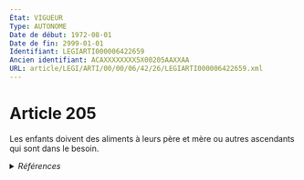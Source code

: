 ```yaml
---
État: VIGUEUR
Type: AUTONOME
Date de début: 1972-08-01
Date de fin: 2999-01-01
Identifiant: LEGIARTI000006422659
Ancien identifiant: ACAXXXXXXXX5X00205AAXXAA
URL: article/LEGI/ARTI/00/00/06/42/26/LEGIARTI000006422659.xml
---
```


<h1>Article 205</h1>

Les enfants doivent des aliments à leurs père et mère ou autres ascendants qui
sont dans le besoin.


<details>
  <summary><em>Références</em></summary>

  <h2>Articles faisant référence à l'article</h2>
  
  <ul>
    <li>
      <a href="https://legal.tricoteuses.fr//redirection/LEGIARTI000037990984?vers=git&vers=legifrance">Code général des impôts - article 156 AUTONOME MODIFIE, en vigueur du 2020-01-01 au 2020-07-25</a> CITATION source
    </li>
    <li>
      <a href="https://legal.tricoteuses.fr//redirection/LEGIARTI000039491199?vers=git&vers=legifrance">Code de commerce - article Annexe 4-7 AUTONOME MODIFIE, en vigueur du 2019-12-11 au 2020-01-01</a> CITATION source
    </li>
    <li>
      <a href="https://legal.tricoteuses.fr//redirection/LEGIARTI000018620069?vers=git&vers=legifrance">Code général des impôts - article 156 AUTONOME MODIFIE, en vigueur du 2008-04-03 au 2008-12-29</a> CITATION source
    </li>
    <li>
      <a href="https://legal.tricoteuses.fr//redirection/LEGIARTI000037099849?vers=git&vers=legifrance">Code général des impôts - article 156 AUTONOME MODIFIE, en vigueur du 2018-06-23 au 2018-11-25</a> CITATION source
    </li>
    <li>
      <a href="https://legal.tricoteuses.fr//redirection/LEGIARTI000037671023?vers=git&vers=legifrance">Code général des impôts - article 156 AUTONOME MODIFIE, en vigueur du 2018-11-25 au 2019-06-08</a> CITATION source
    </li>
    <li>
      <a href="https://legal.tricoteuses.fr//redirection/LEGIARTI000038687665?vers=git&vers=legifrance">Code général des impôts - article 156 AUTONOME MODIFIE, en vigueur du 2019-06-08 au 2020-01-01</a> CITATION source
    </li>
    <li>
      <a href="https://legal.tricoteuses.fr//redirection/LEGIARTI000036742280?vers=git&vers=legifrance">Code de commerce - article Annexe 4-7 AUTONOME MODIFIE, en vigueur du 2018-03-26 au 2019-12-11</a> CITATION source
    </li>
    <li>
      <a href="https://legal.tricoteuses.fr//redirection/LEGIARTI000044991810?vers=git&vers=legifrance">Code général des impôts - article 156 AUTONOME MODIFIE, en vigueur du 2022-01-01 au 2022-05-07</a> CITATION source
    </li>
    <li>
      <a href="https://legal.tricoteuses.fr//redirection/LEGIARTI000006346490?vers=git&vers=legifrance">Code des communes - article L354-10 AUTONOME ABROGE, en vigueur du 1977-03-18 au 1992-01-03</a> CITATION source
    </li>
    <li>
      <a href="https://legal.tricoteuses.fr//redirection/LEGIARTI000006519921?vers=git&vers=legifrance">Code de l'organisation judiciaire - article R*321-9 AUTONOME MODIFIE, en vigueur du 1981-05-14 au 1994-02-01</a> CITATION source
    </li>
    <li>
      <a href="https://legal.tricoteuses.fr//redirection/LEGIARTI000031793613?vers=git&vers=legifrance">Code de l'organisation judiciaire - article Tableau IV bis AUTONOME MODIFIE, en vigueur du 2016-01-01 au 2018-01-01</a> CITATION source
    </li>
    <li>
      <a href="https://legal.tricoteuses.fr//redirection/LEGIARTI000039624163?vers=git&vers=legifrance">Code de commerce - article Annexe 4-7 AUTONOME MODIFIE, en vigueur du 2020-01-01 au 2020-03-01</a> CITATION source
    </li>
    <li>
      <a href="https://legal.tricoteuses.fr//redirection/LEGIARTI000006917693?vers=git&vers=legifrance">Code de la santé publique - article R6145-4 AUTONOME MODIFIE, en vigueur du 2007-01-12 au 2010-05-01</a> CITATION source
    </li>
    <li>
      <a href="https://legal.tricoteuses.fr//redirection/LEGIARTI000022153295?vers=git&vers=legifrance">Code de la santé publique - article R6145-4 AUTONOME VIGUEUR, en vigueur depuis le 2010-05-01</a> CITATION source
    </li>
    <li>
      <a href="https://legal.tricoteuses.fr//redirection/LEGIARTI000028559799?vers=git&vers=legifrance">Code de la sécurité sociale - article L136-2 AUTONOME MODIFIE, en vigueur du 2008-05-01 au 2008-12-05</a> CITATION source
    </li>
    <li>
      <a href="https://legal.tricoteuses.fr//redirection/LEGIARTI000017841712?vers=git&vers=legifrance">Code de la sécurité sociale - article L136-2 AUTONOME MODIFIE, en vigueur du 2007-12-22 au 2008-05-01</a> CITATION source
    </li>
    <li>
      <a href="https://legal.tricoteuses.fr//redirection/LEGIARTI000023034927?vers=git&vers=legifrance">Code de la sécurité sociale - article L136-2 AUTONOME MODIFIE, en vigueur du 2010-11-11 au 2010-12-22</a> CITATION source
    </li>
    <li>
      <a href="https://legal.tricoteuses.fr//redirection/LEGIARTI000023272002?vers=git&vers=legifrance">Code de la sécurité sociale - article L136-2 AUTONOME MODIFIE, en vigueur du 2010-12-22 au 2011-12-23</a> CITATION source
    </li>
    <li>
      <a href="https://legal.tricoteuses.fr//redirection/LEGIARTI000025013432?vers=git&vers=legifrance">Code de la sécurité sociale - article L136-2 AUTONOME MODIFIE, en vigueur du 2011-12-23 au 2012-08-18</a> CITATION source
    </li>
    <li>
      <a href="https://legal.tricoteuses.fr//redirection/LEGIARTI000031011232?vers=git&vers=legifrance">Code de la sécurité sociale - article L136-2 AUTONOME MODIFIE, en vigueur du 2015-08-08 au 2015-12-23</a> CITATION source
    </li>
    <li>
      <a href="https://legal.tricoteuses.fr//redirection/LEGIARTI000031684774?vers=git&vers=legifrance">Code de la sécurité sociale - article L136-2 AUTONOME MODIFIE, en vigueur du 2015-12-23 au 2016-01-01</a> CITATION source
    </li>
    <li>
      <a href="https://legal.tricoteuses.fr//redirection/LEGIARTI000033023893?vers=git&vers=legifrance">Code de la sécurité sociale - article L136-2 AUTONOME MODIFIE, en vigueur du 2016-01-01 au 2016-12-25</a> CITATION source
    </li>
    <li>
      <a href="https://legal.tricoteuses.fr//redirection/LEGIARTI000033712600?vers=git&vers=legifrance">Code de la sécurité sociale - article L136-2 AUTONOME MODIFIE, en vigueur du 2016-12-25 au 2016-12-31</a> CITATION source
    </li>
    <li>
      <a href="https://legal.tricoteuses.fr//redirection/LEGIARTI000036390283?vers=git&vers=legifrance">Code de la sécurité sociale - article L136-2 AUTONOME MODIFIE, en vigueur du 2018-01-01 au 2018-09-01</a> CITATION source
    </li>
    <li>
      <a href="https://legal.tricoteuses.fr//redirection/LEGIARTI000006796590?vers=git&vers=legifrance">Code de l'action sociale et des familles - article L132-6 AUTONOME MODIFIE, en vigueur du 2007-01-01 au 2007-03-06</a> CITATION source
    </li>
    <li>
      <a href="https://legal.tricoteuses.fr//redirection/LEGIARTI000006796591?vers=git&vers=legifrance">Code de l'action sociale et des familles - article L132-6 AUTONOME MODIFIE, en vigueur du 2007-03-06 au 2024-04-10</a> CITATION source
    </li>
    <li>
      <a href="https://legal.tricoteuses.fr//redirection/LEGIARTI000006796945?vers=git&vers=legifrance">Code de l'action sociale et des familles - article L228-1 AUTONOME VIGUEUR, en vigueur depuis le 2000-12-23</a> CITATION source
    </li>
    <li>
      <a href="https://legal.tricoteuses.fr//redirection/LEGIARTI000045404589?vers=git&vers=legifrance">Code de l'action sociale et des familles - article L315-16 AUTONOME MODIFIE, en vigueur du 2023-01-01 au 2025-01-01</a> CITATION source
    </li>
    <li>
      <a href="https://legal.tricoteuses.fr//redirection/LEGIARTI000041684307?vers=git&vers=legifrance">Code de commerce - article A444-75 AUTONOME VIGUEUR, en vigueur depuis le 2020-03-01</a> CITATION source
    </li>
    <li>
      <a href="https://legal.tricoteuses.fr//redirection/LEGIARTI000042158976?vers=git&vers=legifrance">Code général des impôts - article 156 AUTONOME MODIFIE, en vigueur du 2020-07-25 au 2020-12-31</a> CITATION source
    </li>
    <li>
      <a href="https://legal.tricoteuses.fr//redirection/LEGIARTI000043615537?vers=git&vers=legifrance">Code général des impôts - article 156 AUTONOME MODIFIE, en vigueur du 2021-06-06 au 2021-06-12</a> CITATION source
    </li>
    <li>
      <a href="https://legal.tricoteuses.fr//redirection/LEGIARTI000036392429?vers=git&vers=legifrance">Code général des impôts - article 156 AUTONOME MODIFIE, en vigueur du 2018-01-01 au 2018-06-23</a> CITATION source
    </li>
    <li>
      <a href="https://legal.tricoteuses.fr//redirection/LEGIARTI000006796589?vers=git&vers=legifrance">Code de l'action sociale et des familles - article L132-6 AUTONOME MODIFIE, en vigueur du 2004-01-03 au 2007-01-01</a> CITATION source
    </li>
    <li>
      <a href="https://legal.tricoteuses.fr//redirection/LEGIARTI000042907584?vers=git&vers=legifrance">Code général des impôts - article 156 AUTONOME MODIFIE, en vigueur du 2020-12-31 au 2021-06-06</a> CITATION source
    </li>
    <li>
      <a href="https://legal.tricoteuses.fr//redirection/LEGIARTI000043662638?vers=git&vers=legifrance">Code général des impôts - article 156 AUTONOME MODIFIE, en vigueur du 2021-06-12 au 2022-01-01</a> CITATION source
    </li>
    <li>
      <a href="https://legal.tricoteuses.fr//redirection/LEGIARTI000047622626?vers=git&vers=legifrance">Code général des impôts - article 156 AUTONOME MODIFIE, en vigueur du 2023-06-03 au 2024-06-02</a> CITATION source
    </li>
    <li>
      <a href="https://legal.tricoteuses.fr//redirection/LEGIARTI000041672545?vers=git&vers=legifrance">Code de commerce - article Annexe 4-7 AUTONOME MODIFIE, en vigueur du 2020-03-01 au 2021-04-01</a> CITATION source
    </li>
    <li>
      <a href="https://legal.tricoteuses.fr//redirection/LEGIARTI000006681329?vers=git&vers=legifrance">Code de la famille et de l'aide sociale - article 144 AUTONOME ABROGE, en vigueur du 1956-01-28 au 2000-12-23</a> CITATION source
    </li>
    <li>
      <a href="https://legal.tricoteuses.fr//redirection/LEGIARTI000017725619?vers=git&vers=legifrance">Code de la construction et de l'habitation - article R*441-14-1 AUTONOME MODIFIE, en vigueur du 2007-11-30 au 2010-04-25</a> CITATION source
    </li>
    <li>
      <a href="https://legal.tricoteuses.fr//redirection/LEGIARTI000033812567?vers=git&vers=legifrance">Code de la sécurité sociale - article L136-2 AUTONOME MODIFIE, en vigueur du 2016-12-31 au 2018-01-01</a> CITATION source
    </li>
    <li>
      <a href="https://legal.tricoteuses.fr//redirection/LEGIARTI000031728897?vers=git&vers=legifrance">Code de l'action sociale et des familles - article L245-7 AUTONOME VIGUEUR, en vigueur depuis le 2015-12-30</a> CITATION source
    </li>
    <li>
      <a href="https://legal.tricoteuses.fr//redirection/LEGIARTI000006797803?vers=git&vers=legifrance">Code de l'action sociale et des familles - article L315-16 AUTONOME MODIFIE, en vigueur du 2007-03-06 au 2010-05-01</a> CITATION source
    </li>
    <li>
      <a href="https://legal.tricoteuses.fr//redirection/LEGIARTI000019870548?vers=git&vers=legifrance">Code de la sécurité sociale - article L136-2 AUTONOME MODIFIE, en vigueur du 2008-12-05 au 2008-12-19</a> CITATION source
    </li>
    <li>
      <a href="https://legal.tricoteuses.fr//redirection/LEGIARTI000043291660?vers=git&vers=legifrance">Code de commerce - article Annexe 4-7 AUTONOME MODIFIE, en vigueur du 2021-04-01 au 2022-01-01</a> CITATION source
    </li>
    <li>
      <a href="https://legal.tricoteuses.fr//redirection/LEGIARTI000043308651?vers=git&vers=legifrance">Code de commerce - article Annexe 4-7 AUTONOME MODIFIE, en vigueur du 2023-01-01 au 2023-01-26</a> CITATION source
    </li>
    <li>
      <a href="https://legal.tricoteuses.fr//redirection/LEGIARTI000006765597?vers=git&vers=legifrance">Décret n°68-382 du 5 avril 1968 portant statut de la caisse de retraites des personnels de l'Opéra national de Paris. - article 29 AUTONOME MODIFIE, en vigueur du 1968-04-30 au 1995-09-01</a> CITATION source
    </li>
    <li>
      <a href="https://legal.tricoteuses.fr//redirection/LEGIARTI000006796588?vers=git&vers=legifrance">Code de l'action sociale et des familles - article L132-6 AUTONOME MODIFIE, en vigueur du 2000-12-23 au 2004-01-03</a> CITATION source
    </li>
    <li>
      <a href="https://legal.tricoteuses.fr//redirection/LEGIARTI000006794335?vers=git&vers=legifrance">Code des pensions militaires d'invalidité et des victimes de la guerre - article L105 AUTONOME VIGUEUR, en vigueur depuis le 2006-03-24</a> CITATION source
    </li>
    <li>
      <a href="https://legal.tricoteuses.fr//redirection/LEGIARTI000006694354?vers=git&vers=legifrance">Code de la santé publique - article L708 AUTONOME TRANSFERE, en vigueur du 1953-10-07 au 1991-08-02</a> CITATION source
    </li>
    <li>
      <a href="https://legal.tricoteuses.fr//redirection/LEGIARTI000026294594?vers=git&vers=legifrance">Code de la sécurité sociale - article L136-2 AUTONOME MODIFIE, en vigueur du 2012-08-18 au 2012-12-19</a> CITATION source
    </li>
    <li>
      <a href="https://legal.tricoteuses.fr//redirection/LEGIARTI000006691040?vers=git&vers=legifrance">Code de la santé publique - article L6145-11 AUTONOME VIGUEUR, en vigueur depuis le 2000-06-22</a> CITATION source
    </li>
    <li>
      <a href="https://legal.tricoteuses.fr//redirection/LEGIARTI000022175337?vers=git&vers=legifrance">Code de l'action sociale et des familles - article L315-16 AUTONOME MODIFIE, en vigueur du 2010-05-01 au 2015-12-30</a> CITATION source
    </li>
    <li>
      <a href="https://legal.tricoteuses.fr//redirection/LEGIARTI000006694923?vers=git&vers=legifrance">Code de la santé publique - article L714-38 AUTONOME MODIFIE, en vigueur du 1991-08-02 au 1993-01-09</a> CITATION source
    </li>
    <li>
      <a href="https://legal.tricoteuses.fr//redirection/LEGIARTI000006694924?vers=git&vers=legifrance">Code de la santé publique - article L714-38 AUTONOME MODIFIE, en vigueur du 1993-01-09 au 1996-04-25</a> CITATION source
    </li>
    <li>
      <a href="https://legal.tricoteuses.fr//redirection/LEGIARTI000006694925?vers=git&vers=legifrance">Code de la santé publique - article L714-38 AUTONOME MODIFIE, en vigueur du 1996-04-25 au 1999-12-30</a> CITATION source
    </li>
    <li>
      <a href="https://legal.tricoteuses.fr//redirection/LEGIARTI000006694926?vers=git&vers=legifrance">Code de la santé publique - article L714-38 AUTONOME ABROGE, en vigueur du 1999-12-30 au 2000-06-22</a> CITATION source
    </li>
    <li>
      <a href="https://legal.tricoteuses.fr//redirection/LEGIARTI000026947078?vers=git&vers=legifrance">Code de la sécurité sociale - article L136-2 AUTONOME MODIFIE, en vigueur du 2013-01-01 au 2014-01-01</a> CITATION source
    </li>
    <li>
      <a href="https://legal.tricoteuses.fr//redirection/LEGIARTI000039778170?vers=git&vers=legifrance">Code civil - article 379 AUTONOME VIGUEUR, en vigueur depuis le 2019-12-30</a> CITATION source
    </li>
    <li>
      <a href="https://legal.tricoteuses.fr//redirection/LEGIARTI000021960558?vers=git&vers=legifrance">Code de la sécurité sociale - article L136-2 AUTONOME MODIFIE_MORT_NE, en vigueur du 2010-07-01 au 2010-07-01</a> CITATION source
    </li>
    <li>
      <a href="https://legal.tricoteuses.fr//redirection/LEGIARTI000035588624?vers=git&vers=legifrance">Code de la sécurité sociale - article L136-2 AUTONOME MODIFIE, en vigueur du 2018-01-01 au 2018-01-01</a> CITATION source
    </li>
    <li>
      <a href="https://legal.tricoteuses.fr//redirection/LEGIARTI000022405441?vers=git&vers=legifrance">Code de la sécurité sociale - article L136-2 AUTONOME MODIFIE, en vigueur du 2010-07-01 au 2010-11-11</a> CITATION source
    </li>
    <li>
      <a href="https://legal.tricoteuses.fr//redirection/LEGIARTI000006791932?vers=git&vers=legifrance">Code des pensions de retraite des marins français du commerce, de pêche ou de plaisance - article L30 AUTONOME MODIFIE, en vigueur du 1968-03-31 au 2006-03-24</a> CITATION source
    </li>
    <li>
      <a href="https://legal.tricoteuses.fr//redirection/LEGIARTI000006792005?vers=git&vers=legifrance">Code des pensions de retraite des marins français du commerce, de pêche ou de plaisance - article R21 AUTONOME MODIFIE, en vigueur du 1968-03-31 au 2006-03-24</a> CITATION source
    </li>
    <li>
      <a href="https://legal.tricoteuses.fr//redirection/LEGIARTI000006792006?vers=git&vers=legifrance">Code des pensions de retraite des marins français du commerce, de pêche ou de plaisance - article R21 AUTONOME VIGUEUR, en vigueur depuis le 2006-03-24</a> CITATION source
    </li>
    <li>
      <a href="https://legal.tricoteuses.fr//redirection/LEGIARTI000006791933?vers=git&vers=legifrance">Code des pensions de retraite des marins français du commerce, de pêche ou de plaisance - article L30 AUTONOME ABROGE, en vigueur du 2006-03-24 au 2010-12-01</a> CITATION source
    </li>
    <li>
      <a href="https://legal.tricoteuses.fr//redirection/LEGIARTI000006797026?vers=git&vers=legifrance">Code de l'action sociale et des familles - article L232-24 AUTONOME VIGUEUR, en vigueur depuis le 2002-01-01</a> CITATION source
    </li>
    <li>
      <a href="https://legal.tricoteuses.fr//redirection/LEGIARTI000022266978?vers=git&vers=legifrance">Code de la sécurité sociale - article L136-2 AUTONOME MODIFIE, en vigueur du 2010-05-08 au 2010-06-30</a> CITATION source
    </li>
    <li>
      <a href="https://legal.tricoteuses.fr//redirection/LEGIARTI000049391475?vers=git&vers=legifrance">Code de l'action sociale et des familles - article L315-16 AUTONOME VIGUEUR, en vigueur depuis le 2025-01-01</a> CITATION source
    </li>
    <li>
      <a href="https://legal.tricoteuses.fr//redirection/LEGIARTI000049391874?vers=git&vers=legifrance">Code de l'action sociale et des familles - article L132-6 AUTONOME VIGUEUR, en vigueur depuis le 2024-04-10</a> CITATION source
    </li>
    <li>
      <a href="https://legal.tricoteuses.fr//redirection/LEGIARTI000031721503?vers=git&vers=legifrance">Code de l'action sociale et des familles - article L314-12-1 AUTONOME VIGUEUR, en vigueur depuis le 2015-12-30</a> CITATION source
    </li>
    <li>
      <a href="https://legal.tricoteuses.fr//redirection/LEGIARTI000019950198?vers=git&vers=legifrance">Code de la sécurité sociale - article L136-2 AUTONOME MODIFIE, en vigueur du 2008-12-19 au 2010-05-08</a> CITATION source
    </li>
    <li>
      <a href="https://legal.tricoteuses.fr//redirection/LEGIARTI000006905081?vers=git&vers=legifrance">Code de l'action sociale et des familles - article R132-9 AUTONOME VIGUEUR, en vigueur depuis le 2004-10-26</a> CITATION source
    </li>
    <li>
      <a href="https://legal.tricoteuses.fr//redirection/LEGIARTI000033844126?vers=git&vers=legifrance">Code général des impôts - article 156 AUTONOME MODIFIE, en vigueur du 2018-01-01 au 2018-01-01</a> CITATION source
    </li>
    <li>
      <a href="https://legal.tricoteuses.fr//redirection/LEGIARTI000034597182?vers=git&vers=legifrance">Code général des impôts - article 156 AUTONOME MODIFIE, en vigueur du 2017-05-05 au 2018-01-01</a> CITATION source
    </li>
    <li>
      <a href="https://legal.tricoteuses.fr//redirection/LEGIARTI000028434479?vers=git&vers=legifrance">Code de la sécurité sociale - article L136-2 AUTONOME MODIFIE, en vigueur du 2014-01-01 au 2015-01-01</a> CITATION source
    </li>
    <li>
      <a href="https://legal.tricoteuses.fr//redirection/LEGIARTI000029961398?vers=git&vers=legifrance">Code de la sécurité sociale - article L136-2 AUTONOME MODIFIE, en vigueur du 2015-01-01 au 2015-08-08</a> CITATION source
    </li>
    <li>
      <a href="https://legal.tricoteuses.fr//redirection/LEGIARTI000006794334?vers=git&vers=legifrance">Code des pensions militaires d'invalidité et des victimes de la guerre - article L105 AUTONOME MODIFIE, en vigueur du 1963-02-24 au 2006-03-24</a> CITATION source
    </li>
    <li>
      <a href="https://legal.tricoteuses.fr//redirection/LEGIARTI000006497884?vers=git&vers=legifrance">Décret du 21 novembre 1933 relatif à la réorganisation judiciaire et les règles de procédure en Océanie. - article 11 AUTONOME ABROGE, en vigueur du 1933-11-29 au 1993-07-28</a> CITATION source
    </li>
    <li>
      <a href="https://legal.tricoteuses.fr//redirection/LEGIARTI000032123945?vers=git&vers=legifrance">Arrêté du 26 février 2016 fixant les tarifs réglementés des notaires - article 2 ENTIEREMENT_MODIF</a> CITATION source
    </li>
    <li>
      <a href="https://legal.tricoteuses.fr//redirection/LEGIARTI000029399901?vers=git&vers=legifrance">Décret n° 2014-945 du 21 août 2014 relatif à la compétence des chambres détachées de Marmande, Dole et Guingamp des tribunaux de grande instance d'Agen, Lons-le-Saunier et Saint-Brieuc - article 1 AUTONOME ABROGE, en vigueur du 2014-09-01 au 2015-01-01</a> CITATION source
    </li>
    <li>
      <a href="https://legal.tricoteuses.fr//redirection/LEGIARTI000006758821?vers=git&vers=legifrance">Loi du 14 juillet 1908 concernant les pensions sur la caisse des invalides de la marine. - article 26 AUTONOME ABROGE, en vigueur du 1930-01-03 au 2010-12-01</a> CITATION source
    </li>
    <li>
      <a href="https://legal.tricoteuses.fr//redirection/LEGIARTI000006497522?vers=git&vers=legifrance">Décret du 7 avril 1928 relatif à l'organisation de l'administration de la justice en Nouvelle-Calédonie et dépendances. - article 15 AUTONOME ABROGE, en vigueur du 1928-04-21 au 2005-10-21</a> CITATION source
    </li>
    <li>
      <a href="https://legal.tricoteuses.fr//redirection/LEGIARTI000044930007?vers=git&vers=legifrance">Code de commerce - article Annexe 4-7 AUTONOME MODIFIE, en vigueur du 2022-01-01 au 2023-01-01</a> CITATION source
    </li>
    <li>
      <a href="https://legal.tricoteuses.fr//redirection/LEGIARTI000045765665?vers=git&vers=legifrance">Code général des impôts - article 156 AUTONOME MODIFIE, en vigueur du 2022-05-07 au 2022-12-03</a> CITATION source
    </li>
    <li>
      <a href="https://legal.tricoteuses.fr//redirection/LEGIARTI000046673952?vers=git&vers=legifrance">Code général des impôts - article 156 AUTONOME MODIFIE, en vigueur du 2022-12-03 au 2023-06-03</a> CITATION source
    </li>
    <li>
      <a href="https://legal.tricoteuses.fr//redirection/LEGIARTI000006427014?vers=git&vers=legifrance">Code civil - article 379 AUTONOME MODIFIE, en vigueur du 1996-07-06 au 2019-12-30</a> CITATION source
    </li>
    <li>
      <a href="https://legal.tricoteuses.fr//redirection/LEGIARTI000020058591?vers=git&vers=legifrance">Code général des impôts - article 156 AUTONOME MODIFIE, en vigueur du 2009-01-01 au 2009-04-10</a> CITATION source
    </li>
    <li>
      <a href="https://legal.tricoteuses.fr//redirection/LEGIARTI000032119080?vers=git&vers=legifrance">Décret n° 2016-230 du 26 février 2016 relatif aux tarifs de certains professionnels du droit et au fonds interprofessionnel de l'accès au droit et à la justice - article ENTIEREMENT_MODIF</a> CITATION source
    </li>
    <li>
      <a href="https://legal.tricoteuses.fr//redirection/LEGIARTI000039026334?vers=git&vers=legifrance">Décret n° 2019-914 du 30 août 2019 modifiant le code de l'organisation judiciaire et portant diverses adaptations pour l'application de l'article 95 de la loi n° 2019-222 du 23 mars 2019 de programmation 2018-2022 et de réforme pour la justice - article ENTIEREMENT_MODIF</a> CITATION source
    </li>
    <li>
      <a href="https://legal.tricoteuses.fr//redirection/LEGIARTI000006368305?vers=git&vers=legifrance">Décret n°65-773 du 9 septembre 1965 portant règlement d'administration publique et modifiant le décret n° 49-1416 du 5 octobre 1949 pris pour l'application de l'article 3 de l'ordonnance n° 45-993 du 17 mai 1945 et relatif au régime de retraite des tributaires de la caisse nationale de retraites des agents des collectivités locales - article 54 AUTONOME MODIFIE, en vigueur du 1965-09-12 au 1985-11-19</a> CITATION source
    </li>
    <li>
      <a href="https://legal.tricoteuses.fr//redirection/LEGIARTI000006681209?vers=git&vers=legifrance">Code de la famille et de l'aide sociale - article 83 AUTONOME MODIFIE, en vigueur du 1986-01-08 au 1989-07-14</a> CITATION source
    </li>
    <li>
      <a href="https://legal.tricoteuses.fr//redirection/LEGIARTI000006879007?vers=git&vers=legifrance">Loi du 30 mars 1928 relative au statut du personnel navigant de l'aéronautique - article 2 septies AUTONOME VIGUEUR, en vigueur depuis le 2006-03-24</a> CITATION source
    </li>
    <li>
      <a href="https://legal.tricoteuses.fr//redirection/LEGIARTI000006765469?vers=git&vers=legifrance">Décret n°68-960 du 11 octobre 1968 MODIFIANT LE STATUT DE LA CAISSE DE RETRAITES DU PERSONNEL DE LA COMEDIE-FRANCAISE - article 27 AUTONOME MODIFIE, en vigueur du 1968-11-07 au 2006-03-24</a> CITATION source
    </li>
    <li>
      <a href="https://legal.tricoteuses.fr//redirection/LEGIARTI000006879006?vers=git&vers=legifrance">Loi du 30 mars 1928 relative au statut du personnel navigant de l'aéronautique - article 2 septies AUTONOME MODIFIE, en vigueur du 1952-07-25 au 2006-03-24</a> CITATION source
    </li>
    <li>
      <a href="https://legal.tricoteuses.fr//redirection/LEGIARTI000006351743?vers=git&vers=legifrance">Décret n°49-1416 du 5 octobre 1949 portant règlement d'administration publique pour l'application de l'article 3 de l'ordonnance n° 45-993 du 17 mai 1945 *caisse nationale de retraites* - article 48 AUTONOME ABROGE, en vigueur du 1949-10-14 au 1964-12-01</a> CITATION source
    </li>
    <li>
      <a href="https://legal.tricoteuses.fr//redirection/LEGIARTI000006765598?vers=git&vers=legifrance">Décret n°68-382 du 5 avril 1968 portant statut de la caisse de retraites des personnels de l'Opéra national de Paris. - article 29 AUTONOME MODIFIE, en vigueur du 1995-09-01 au 2006-03-24</a> CITATION source
    </li>
    <li>
      <a href="https://legal.tricoteuses.fr//redirection/LEGIARTI000032132112?vers=git&vers=legifrance">Code de commerce - article A444-75 AUTONOME MODIFIE, en vigueur du 2016-03-01 au 2020-03-01</a> CITATION source
    </li>
    <li>
      <a href="https://legal.tricoteuses.fr//redirection/LEGIARTI000006681208?vers=git&vers=legifrance">Code de la famille et de l'aide sociale - article 83 AUTONOME MODIFIE, en vigueur du 1956-01-28 au 1986-01-08</a> CITATION source
    </li>
    <li>
      <a href="https://legal.tricoteuses.fr//redirection/LEGIARTI000020038469?vers=git&vers=legifrance">Code général des impôts - article 156 AUTONOME MODIFIE, en vigueur du 2008-12-29 au 2009-01-01</a> CITATION source
    </li>
    <li>
      <a href="https://legal.tricoteuses.fr//redirection/LEGIARTI000026798673?vers=git&vers=legifrance">Code de la sécurité sociale - article L136-2 AUTONOME MODIFIE, en vigueur du 2012-12-19 au 2013-01-01</a> CITATION source
    </li>
    <li>
      <a href="https://legal.tricoteuses.fr//redirection/LEGIARTI000047053448?vers=git&vers=legifrance">Code de commerce - article Annexe 4-7 AUTONOME MODIFIE, en vigueur du 2023-01-26 au 2023-06-05</a> CITATION source
    </li>
    <li>
      <a href="https://legal.tricoteuses.fr//redirection/LEGIARTI000022140535?vers=git&vers=legifrance">Code de la construction et de l'habitation - article R*441-14-1 AUTONOME MODIFIE, en vigueur du 2010-04-25 au 2014-02-14</a> CITATION source
    </li>
    <li>
      <a href="https://legal.tricoteuses.fr//redirection/LEGIARTI000006681210?vers=git&vers=legifrance">Code de la famille et de l'aide sociale - article 83 AUTONOME ABROGE, en vigueur du 1989-07-14 au 2000-12-23</a> CITATION source
    </li>
    <li>
      <a href="https://legal.tricoteuses.fr//redirection/LEGIARTI000006368306?vers=git&vers=legifrance">Décret n°65-773 du 9 septembre 1965 portant règlement d'administration publique et modifiant le décret n° 49-1416 du 5 octobre 1949 pris pour l'application de l'article 3 de l'ordonnance n° 45-993 du 17 mai 1945 et relatif au régime de retraite des tributaires de la caisse nationale de retraites des agents des collectivités locales - article 54 AUTONOME ABROGE, en vigueur du 1985-11-19 au 2004-01-01</a> CITATION source
    </li>
    <li>
      <a href="https://legal.tricoteuses.fr//redirection/LEGIARTI000006283629?vers=git&vers=legifrance">Loi n° 72-3 du 3 janvier 1972 sur la filiation - article 3 ENTIEREMENT_MODIF</a> MODIFICATION cible
    </li>
  </ul>
  
  <h2>Références faites par l'article</h2>
  
  <ul>
    <li>
      1908-07-14 CITATION cible <a href="https://legal.tricoteuses.fr//redirection/LEGIARTI000006758821?vers=git&vers=legifrance">Loi du 14 juillet 1908 concernant les pensions sur la caisse des invalides de la marine. - article 26 AUTONOME ABROGE, en vigueur du 1930-01-03 au 2010-12-01</a>
    </li>
    <li>
      1928-03-30 CITATION cible <a href="https://legal.tricoteuses.fr//redirection/LEGIARTI000006879007?vers=git&vers=legifrance">Loi du 30 mars 1928 relative au statut du personnel navigant de l'aéronautique - article 2 septies AUTONOME VIGUEUR, en vigueur depuis le 2006-03-24</a>
    </li>
    <li>
      1933-11-21 CITATION cible <a href="https://legal.tricoteuses.fr//redirection/LEGIARTI000006497884?vers=git&vers=legifrance">Décret du 21 novembre 1933 relatif à la réorganisation judiciaire et les règles de procédure en Océanie. - article 11 AUTONOME ABROGE, en vigueur du 1933-11-29 au 1993-07-28</a>
    </li>
    <li>
      1949-10-05 CITATION cible <a href="https://legal.tricoteuses.fr//redirection/LEGIARTI000006351743?vers=git&vers=legifrance">Décret n°49-1416 du 5 octobre 1949 portant règlement d'administration publique pour l'application de l'article 3 de l'ordonnance n° 45-993 du 17 mai 1945 *caisse nationale de retraites* - article 48 AUTONOME ABROGE, en vigueur du 1949-10-14 au 1964-12-01</a>
    </li>
    <li>
      1965-09-09 CITATION cible <a href="https://legal.tricoteuses.fr//redirection/LEGIARTI000006368306?vers=git&vers=legifrance">Décret n°65-773 du 9 septembre 1965 portant règlement d'administration publique et modifiant le décret n° 49-1416 du 5 octobre 1949 pris pour l'application de l'article 3 de l'ordonnance n° 45-993 du 17 mai 1945 et relatif au régime de retraite des tributaires de la caisse nationale de retraites des agents des collectivités locales - article 54 AUTONOME ABROGE, en vigueur du 1985-11-19 au 2004-01-01</a>
    </li>
    <li>
      1968-04-05 CITATION cible <a href="https://legal.tricoteuses.fr//redirection/LEGIARTI000006765598?vers=git&vers=legifrance">Décret n°68-382 du 5 avril 1968 portant statut de la caisse de retraites des personnels de l'Opéra national de Paris. - article 29 AUTONOME MODIFIE, en vigueur du 1995-09-01 au 2006-03-24</a>
    </li>
    <li>
      1968-10-11 CITATION cible <a href="https://legal.tricoteuses.fr//redirection/LEGIARTI000006765469?vers=git&vers=legifrance">Décret n°68-960 du 11 octobre 1968 MODIFIANT LE STATUT DE LA CAISSE DE RETRAITES DU PERSONNEL DE LA COMEDIE-FRANCAISE - article 27 AUTONOME MODIFIE, en vigueur du 1968-11-07 au 2006-03-24</a>
    </li>
    <li>
      1972-01-03 MODIFICATION source <a href="https://legal.tricoteuses.fr//redirection/LEGIARTI000006283629?vers=git&vers=legifrance">Loi n° 72-3 du 3 janvier 1972 sur la filiation - article 3 ENTIEREMENT_MODIF</a>
    </li>
    <li>
      2014-08-21 CITATION cible <a href="https://legal.tricoteuses.fr//redirection/LEGIARTI000029399901?vers=git&vers=legifrance">Décret n° 2014-945 du 21 août 2014 relatif à la compétence des chambres détachées de Marmande, Dole et Guingamp des tribunaux de grande instance d'Agen, Lons-le-Saunier et Saint-Brieuc - article 1 AUTONOME ABROGE, en vigueur du 2014-09-01 au 2015-01-01</a>
    </li>
    <li>
      2016-02-26 CITATION cible <a href="https://legal.tricoteuses.fr//redirection/LEGIARTI000032123945?vers=git&vers=legifrance">Arrêté du 26 février 2016 fixant les tarifs réglementés des notaires - article 2 ENTIEREMENT_MODIF</a>
    </li>
    <li>
      2016-02-26 CITATION cible <a href="https://legal.tricoteuses.fr//redirection/LEGIARTI000032119080?vers=git&vers=legifrance">Décret n° 2016-230 du 26 février 2016 relatif aux tarifs de certains professionnels du droit et au fonds interprofessionnel de l'accès au droit et à la justice - article ENTIEREMENT_MODIF</a>
    </li>
    <li>
      2019-08-30 CITATION cible <a href="https://legal.tricoteuses.fr//redirection/LEGIARTI000039026334?vers=git&vers=legifrance">Décret n° 2019-914 du 30 août 2019 modifiant le code de l'organisation judiciaire et portant diverses adaptations pour l'application de l'article 95 de la loi n° 2019-222 du 23 mars 2019 de programmation 2018-2022 et de réforme pour la justice - article ENTIEREMENT_MODIF</a>
    </li>
    <li>
      2999-01-01 CITATION cible <a href="https://legal.tricoteuses.fr//redirection/LEGIARTI000006519921?vers=git&vers=legifrance">Code de l'organisation judiciaire - article R*321-9 AUTONOME MODIFIE, en vigueur du 1981-05-14 au 1994-02-01</a>
    </li>
    <li>
      2999-01-01 CITATION cible <a href="https://legal.tricoteuses.fr//redirection/LEGIARTI000006346490?vers=git&vers=legifrance">Code des communes - article L354-10 AUTONOME ABROGE, en vigueur du 1977-03-18 au 1992-01-03</a>
    </li>
    <li>
      2999-01-01 CITATION cible <a href="https://legal.tricoteuses.fr//redirection/LEGIARTI000039778170?vers=git&vers=legifrance">Code civil - article 379 AUTONOME VIGUEUR, en vigueur depuis le 2019-12-30</a>
    </li>
    <li>
      2999-01-01 CITATION cible <a href="https://legal.tricoteuses.fr//redirection/LEGIARTI000041684307?vers=git&vers=legifrance">Code de commerce - article A444-75 AUTONOME VIGUEUR, en vigueur depuis le 2020-03-01</a>
    </li>
    <li>
      2999-01-01 CITATION cible <a href="https://legal.tricoteuses.fr//redirection/LEGIARTI000047053448?vers=git&vers=legifrance">Code de commerce - article Annexe 4-7 AUTONOME MODIFIE, en vigueur du 2023-01-26 au 2023-06-05</a>
    </li>
    <li>
      2999-01-01 CITATION cible <a href="https://legal.tricoteuses.fr//redirection/LEGIARTI000049391874?vers=git&vers=legifrance">Code de l'action sociale et des familles - article L132-6 AUTONOME VIGUEUR, en vigueur depuis le 2024-04-10</a>
    </li>
    <li>
      2999-01-01 CITATION cible <a href="https://legal.tricoteuses.fr//redirection/LEGIARTI000006796945?vers=git&vers=legifrance">Code de l'action sociale et des familles - article L228-1 AUTONOME VIGUEUR, en vigueur depuis le 2000-12-23</a>
    </li>
    <li>
      2999-01-01 CITATION cible <a href="https://legal.tricoteuses.fr//redirection/LEGIARTI000006797026?vers=git&vers=legifrance">Code de l'action sociale et des familles - article L232-24 AUTONOME VIGUEUR, en vigueur depuis le 2002-01-01</a>
    </li>
    <li>
      2999-01-01 CITATION cible <a href="https://legal.tricoteuses.fr//redirection/LEGIARTI000031728897?vers=git&vers=legifrance">Code de l'action sociale et des familles - article L245-7 AUTONOME VIGUEUR, en vigueur depuis le 2015-12-30</a>
    </li>
    <li>
      2999-01-01 CITATION cible <a href="https://legal.tricoteuses.fr//redirection/LEGIARTI000031721503?vers=git&vers=legifrance">Code de l'action sociale et des familles - article L314-12-1 AUTONOME VIGUEUR, en vigueur depuis le 2015-12-30</a>
    </li>
    <li>
      2999-01-01 CITATION cible <a href="https://legal.tricoteuses.fr//redirection/LEGIARTI000049391475?vers=git&vers=legifrance">Code de l'action sociale et des familles - article L315-16 AUTONOME VIGUEUR, en vigueur depuis le 2025-01-01</a>
    </li>
    <li>
      2999-01-01 CITATION cible <a href="https://legal.tricoteuses.fr//redirection/LEGIARTI000006905081?vers=git&vers=legifrance">Code de l'action sociale et des familles - article R132-9 AUTONOME VIGUEUR, en vigueur depuis le 2004-10-26</a>
    </li>
    <li>
      2999-01-01 CITATION cible <a href="https://legal.tricoteuses.fr//redirection/LEGIARTI000031793613?vers=git&vers=legifrance">Code de l'organisation judiciaire - article Tableau IV bis AUTONOME MODIFIE, en vigueur du 2016-01-01 au 2018-01-01</a>
    </li>
    <li>
      2999-01-01 CITATION cible <a href="https://legal.tricoteuses.fr//redirection/LEGIARTI000022140535?vers=git&vers=legifrance">Code de la construction et de l'habitation - article R*441-14-1 AUTONOME MODIFIE, en vigueur du 2010-04-25 au 2014-02-14</a>
    </li>
    <li>
      2999-01-01 CITATION cible <a href="https://legal.tricoteuses.fr//redirection/LEGIARTI000006681329?vers=git&vers=legifrance">Code de la famille et de l'aide sociale - article 144 AUTONOME ABROGE, en vigueur du 1956-01-28 au 2000-12-23</a>
    </li>
    <li>
      2999-01-01 CITATION cible <a href="https://legal.tricoteuses.fr//redirection/LEGIARTI000006681210?vers=git&vers=legifrance">Code de la famille et de l'aide sociale - article 83 AUTONOME ABROGE, en vigueur du 1989-07-14 au 2000-12-23</a>
    </li>
    <li>
      2999-01-01 CITATION cible <a href="https://legal.tricoteuses.fr//redirection/LEGIARTI000006691040?vers=git&vers=legifrance">Code de la santé publique - article L6145-11 AUTONOME VIGUEUR, en vigueur depuis le 2000-06-22</a>
    </li>
    <li>
      2999-01-01 CITATION cible <a href="https://legal.tricoteuses.fr//redirection/LEGIARTI000006694354?vers=git&vers=legifrance">Code de la santé publique - article L708 AUTONOME TRANSFERE, en vigueur du 1953-10-07 au 1991-08-02</a>
    </li>
    <li>
      2999-01-01 CITATION cible <a href="https://legal.tricoteuses.fr//redirection/LEGIARTI000006694926?vers=git&vers=legifrance">Code de la santé publique - article L714-38 AUTONOME ABROGE, en vigueur du 1999-12-30 au 2000-06-22</a>
    </li>
    <li>
      2999-01-01 CITATION cible <a href="https://legal.tricoteuses.fr//redirection/LEGIARTI000022153295?vers=git&vers=legifrance">Code de la santé publique - article R6145-4 AUTONOME VIGUEUR, en vigueur depuis le 2010-05-01</a>
    </li>
    <li>
      2999-01-01 CITATION cible <a href="https://legal.tricoteuses.fr//redirection/LEGIARTI000036390283?vers=git&vers=legifrance">Code de la sécurité sociale - article L136-2 AUTONOME MODIFIE, en vigueur du 2018-01-01 au 2018-09-01</a>
    </li>
    <li>
      2999-01-01 CITATION cible <a href="https://legal.tricoteuses.fr//redirection/LEGIARTI000006791933?vers=git&vers=legifrance">Code des pensions de retraite des marins français du commerce, de pêche ou de plaisance - article L30 AUTONOME ABROGE, en vigueur du 2006-03-24 au 2010-12-01</a>
    </li>
    <li>
      2999-01-01 CITATION cible <a href="https://legal.tricoteuses.fr//redirection/LEGIARTI000006792006?vers=git&vers=legifrance">Code des pensions de retraite des marins français du commerce, de pêche ou de plaisance - article R21 AUTONOME VIGUEUR, en vigueur depuis le 2006-03-24</a>
    </li>
    <li>
      2999-01-01 CITATION cible <a href="https://legal.tricoteuses.fr//redirection/LEGIARTI000006794335?vers=git&vers=legifrance">Code des pensions militaires d'invalidité et des victimes de la guerre - article L105 AUTONOME VIGUEUR, en vigueur depuis le 2006-03-24</a>
    </li>
    <li>
      2999-01-01 CITATION cible <a href="https://legal.tricoteuses.fr//redirection/LEGIARTI000050079659?vers=git&vers=legifrance">Code général des impôts - article 156 AUTONOME VIGUEUR, en vigueur depuis le 2024-08-08</a>
    </li>
    <li>
      1928-04-07 CITATION cible <a href="https://legal.tricoteuses.fr//redirection/LEGIARTI000006497522?vers=git&vers=legifrance">Décret du 7 avril 1928 relatif à l'organisation de l'administration de la justice en Nouvelle-Calédonie et dépendances. - article 15 AUTONOME ABROGE, en vigueur du 1928-04-21 au 2005-10-21</a>
    </li>
    <li>
      CODIFICATION source Loi 1803-03-14
    </li>
    <li>
      CREATION source Loi 1803-03-17 promulguée le 27 mars 1803
    </li>
  </ul>
</details>
